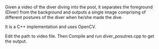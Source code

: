 Given a video of the diver diving into the pool, it separates the foreground (Diver) from the background and outputs a single image comprising of different postures of the diver when he/she made the dive.

It is a C++ implementation and uses OpenCV.

Edit the path to video file. Then Compile and run diver_posutres.cpp to get the output.
